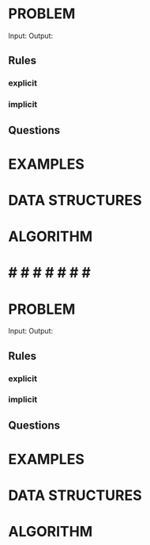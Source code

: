 # PROBLEM


  Input: 
  Output:

  ## Rules
  ### explicit
  
  ### implicit


  ## Questions


# EXAMPLES


# DATA STRUCTURES


# ALGORITHM
 


# # # # # # # # #

# PROBLEM


  Input: 
  Output:

  ## Rules
  ### explicit
  
  ### implicit


  ## Questions


# EXAMPLES


# DATA STRUCTURES


# ALGORITHM
